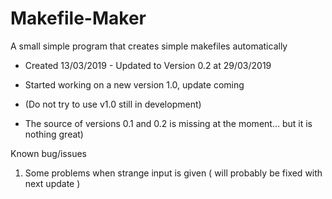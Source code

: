 # Makefile-Maker 
A small simple program that creates simple makefiles automatically

+ Created 13/03/2019 - Updated to Version 0.2 at 29/03/2019
+ Started working on a new version 1.0, update coming

+ (Do not try to use v1.0 still in development)
+ The source of versions 0.1 and 0.2 is missing at the moment... but it is nothing great)

Known bug/issues
1) Some problems when strange input is given ( will probably be fixed with next update )
